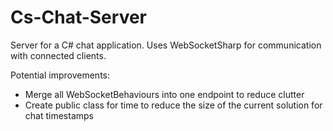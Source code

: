 # Cs-Chat-Server
Server for a C# chat application. Uses WebSocketSharp for communication with connected clients.

Potential improvements:
- Merge all WebSocketBehaviours into one endpoint to reduce clutter
- Create public class for time to reduce the size of the current solution for chat timestamps
